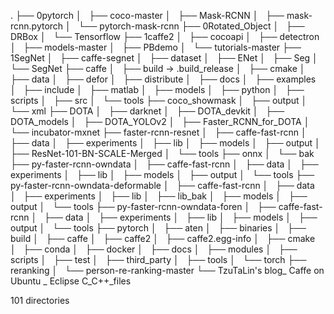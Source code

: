.
├── 0pytorch
│   ├── coco-master
│   ├── Mask-RCNN
│   ├── mask-rcnn.pytorch
│   └── pytorch-mask-rcnn
├── 0Rotated_Object
│   ├── DRBox
│   └── Tensorflow
├── 1caffe2
│   ├── cocoapi
│   ├── detectron
│   ├── models-master
│   ├── PBdemo
│   └── tutorials-master
├── 1SegNet
│   ├── caffe-segnet
│   ├── dataset
│   ├── ENet
│   ├── Seg
│   └── SegNet
├── caffe
│   ├── build -> .build_release
│   ├── cmake
│   ├── data
│   ├── defor
│   ├── distribute
│   ├── docs
│   ├── examples
│   ├── include
│   ├── matlab
│   ├── models
│   ├── python
│   ├── scripts
│   ├── src
│   └── tools
├── coco_showmask
│   ├── output
│   └── xml
├── DOTA
│   ├── darknet
│   ├── DOTA_devkit
│   ├── DOTA_models
│   ├── DOTA_YOLOv2
│   ├── Faster_RCNN_for_DOTA
│   └── incubator-mxnet
├── faster-rcnn-resnet
│   ├── caffe-fast-rcnn
│   ├── data
│   ├── experiments
│   ├── lib
│   ├── models
│   ├── output
│   ├── ResNet-101-BN-SCALE-Merged
│   └── tools
├── onnx
│   └── bak
├── py-faster-rcnn-owndata
│   ├── caffe-fast-rcnn
│   ├── data
│   ├── experiments
│   ├── lib
│   ├── models
│   ├── output
│   └── tools
├── py-faster-rcnn-owndata-deformable
│   ├── caffe-fast-rcnn
│   ├── data
│   ├── experiments
│   ├── lib
│   ├── lib_bak
│   ├── models
│   ├── output
│   └── tools
├── py-faster-rcnn-owndata-foren
│   ├── caffe-fast-rcnn
│   ├── data
│   ├── experiments
│   ├── lib
│   ├── models
│   ├── output
│   └── tools
├── pytorch
│   ├── aten
│   ├── binaries
│   ├── build
│   ├── caffe
│   ├── caffe2
│   ├── caffe2.egg-info
│   ├── cmake
│   ├── conda
│   ├── docker
│   ├── docs
│   ├── modules
│   ├── scripts
│   ├── test
│   ├── third_party
│   ├── tools
│   └── torch
├── reranking
│   └── person-re-ranking-master
└── TzuTaLin's blog_ Caffe on Ubuntu _ Eclipse C_C++_files

101 directories
